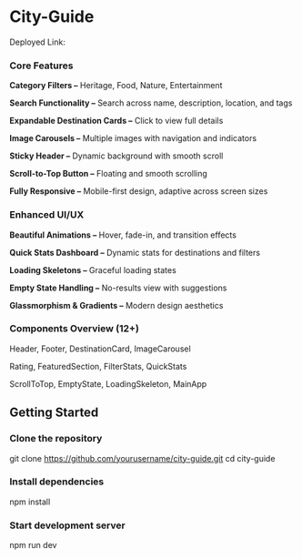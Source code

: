 # City-Guide

Deployed Link: 

### Core Features
**Category Filters –** Heritage, Food, Nature, Entertainment

**Search Functionality –** Search across name, description, location, and tags

**Expandable Destination Cards –** Click to view full details

**Image Carousels –** Multiple images with navigation and indicators

**Sticky Header –** Dynamic background with smooth scroll

**Scroll-to-Top Button –** Floating and smooth scrolling

**Fully Responsive –** Mobile-first design, adaptive across screen sizes

### Enhanced UI/UX
**Beautiful Animations –** Hover, fade-in, and transition effects

**Quick Stats Dashboard –** Dynamic stats for destinations and filters

**Loading Skeletons –** Graceful loading states

**Empty State Handling –** No-results view with suggestions

**Glassmorphism & Gradients –** Modern design aesthetics

### Components Overview (12+)
Header, Footer, DestinationCard, ImageCarousel

Rating, FeaturedSection, FilterStats, QuickStats

ScrollToTop, EmptyState, LoadingSkeleton, MainApp

## Getting Started

### Clone the repository
git clone https://github.com/yourusername/city-guide.git
cd city-guide

### Install dependencies
npm install

### Start development server
npm run dev
